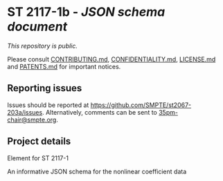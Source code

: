 # ST 2117-1b - _JSON schema document_ 

_This repository is public._ 

Please consult [CONTRIBUTING.md](./CONTRIBUTING.md), [CONFIDENTIALITY.md](./CONFIDENTIALITY.md), [LICENSE.md](./LICENSE.md) and [PATENTS.md](./PATENTS.md) for important notices.

## Reporting issues

Issues should be reported at <https://github.com/SMPTE/st2067-203a/issues>. Alternatively, comments can be sent to 35pm-chair@smpte.org.

## Project details

Element for ST 2117-1

An informative JSON schema for the nonlinear coefficient data
